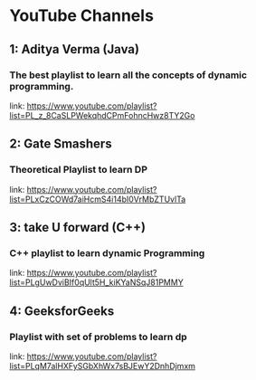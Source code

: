 # YouTube Channels

## 1: Aditya Verma (Java)
### The best playlist to learn all the concepts of dynamic programming.
link: https://www.youtube.com/playlist?list=PL_z_8CaSLPWekqhdCPmFohncHwz8TY2Go

## 2: Gate Smashers
### Theoretical Playlist to learn DP
link: https://www.youtube.com/playlist?list=PLxCzCOWd7aiHcmS4i14bI0VrMbZTUvlTa

## 3: take U forward (C++)
### C++ playlist to learn dynamic Programming
link: https://www.youtube.com/playlist?list=PLgUwDviBIf0qUlt5H_kiKYaNSqJ81PMMY

## 4: GeeksforGeeks
### Playlist with set of problems to learn dp
link: https://www.youtube.com/playlist?list=PLqM7alHXFySGbXhWx7sBJEwY2DnhDjmxm


